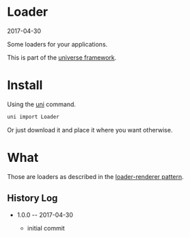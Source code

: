 Loader
===========
2017-04-30



Some loaders for your applications.


This is part of the [universe framework](https://github.com/karayabin/universe-snapshot).


Install
==========
Using the [uni](https://github.com/lingtalfi/universe-naive-importer) command.
```bash
uni import Loader
```

Or just download it and place it where you want otherwise.



What
==========

Those are loaders as described in the [loader-renderer pattern](https://github.com/lingtalfi/loader-renderer-pattern/blob/master/loader-renderer.pattern.md).



History Log
------------------

- 1.0.0 -- 2017-04-30

    - initial commit